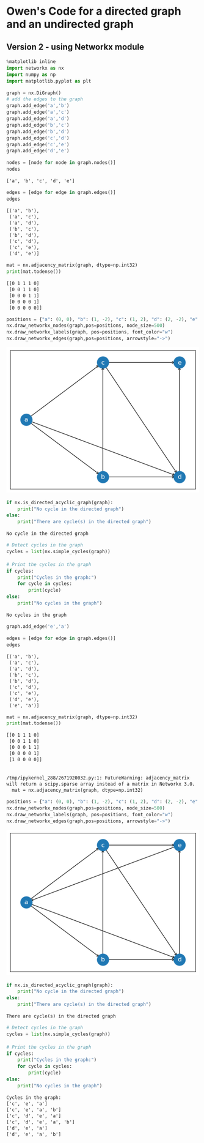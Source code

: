 # Owen's Code for a directed graph and an undirected graph 
## Version 2 - using Networkx module


```python
%matplotlib inline
import networkx as nx
import numpy as np
import matplotlib.pyplot as plt
```


```python
graph = nx.DiGraph()
# add the edges to the graph
graph.add_edge('a','b')
graph.add_edge('a','c')
graph.add_edge('a','d')
graph.add_edge('b','c')
graph.add_edge('b','d')
graph.add_edge('c','d')
graph.add_edge('c','e')
graph.add_edge('d','e')
```


```python
nodes = [node for node in graph.nodes()]
nodes
```

    ['a', 'b', 'c', 'd', 'e']




```python
edges = [edge for edge in graph.edges()]
edges
```


    [('a', 'b'),
     ('a', 'c'),
     ('a', 'd'),
     ('b', 'c'),
     ('b', 'd'),
     ('c', 'd'),
     ('c', 'e'),
     ('d', 'e')]




```python
mat = nx.adjacency_matrix(graph, dtype=np.int32)
print(mat.todense())
```

    [[0 1 1 1 0]
     [0 0 1 1 0]
     [0 0 0 1 1]
     [0 0 0 0 1]
     [0 0 0 0 0]]




```python
positions = {"a": (0, 0), "b": (1, -2), "c": (1, 2), "d": (2, -2), "e":(2,2)}
nx.draw_networkx_nodes(graph,pos=positions, node_size=500)
nx.draw_networkx_labels(graph, pos=positions, font_color="w")
nx.draw_networkx_edges(graph,pos=positions, arrowstyle="->")
```

    
![png](../img/output_6_1.png)
    


```python
if nx.is_directed_acyclic_graph(graph):
    print("No cycle in the directed graph")
else:
    print("There are cycle(s) in the directed graph")
```

    No cycle in the directed graph



```python
# Detect cycles in the graph
cycles = list(nx.simple_cycles(graph))

# Print the cycles in the graph
if cycles:
    print("Cycles in the graph:")
    for cycle in cycles:
        print(cycle)
else:
    print("No cycles in the graph")

```

    No cycles in the graph



```python
graph.add_edge('e','a')
```


```python
edges = [edge for edge in graph.edges()]
edges
```


    [('a', 'b'),
     ('a', 'c'),
     ('a', 'd'),
     ('b', 'c'),
     ('b', 'd'),
     ('c', 'd'),
     ('c', 'e'),
     ('d', 'e'),
     ('e', 'a')]




```python
mat = nx.adjacency_matrix(graph, dtype=np.int32)
print(mat.todense())
```

    [[0 1 1 1 0]
     [0 0 1 1 0]
     [0 0 0 1 1]
     [0 0 0 0 1]
     [1 0 0 0 0]]


    /tmp/ipykernel_288/2671920032.py:1: FutureWarning: adjacency_matrix will return a scipy.sparse array instead of a matrix in Networkx 3.0.
      mat = nx.adjacency_matrix(graph, dtype=np.int32)



```python
positions = {"a": (0, 0), "b": (1, -2), "c": (1, 2), "d": (2, -2), "e":(2,2)}
nx.draw_networkx_nodes(graph,pos=positions, node_size=500)
nx.draw_networkx_labels(graph, pos=positions, font_color="w")
nx.draw_networkx_edges(graph,pos=positions, arrowstyle="->")
```

    
![png](../img/output_11_1.png)
    


```python
if nx.is_directed_acyclic_graph(graph):
    print("No cycle in the directed graph")
else:
    print("There are cycle(s) in the directed graph")
```

    There are cycle(s) in the directed graph



```python
# Detect cycles in the graph
cycles = list(nx.simple_cycles(graph))

# Print the cycles in the graph
if cycles:
    print("Cycles in the graph:")
    for cycle in cycles:
        print(cycle)
else:
    print("No cycles in the graph")
```

    Cycles in the graph:
    ['c', 'e', 'a']
    ['c', 'e', 'a', 'b']
    ['c', 'd', 'e', 'a']
    ['c', 'd', 'e', 'a', 'b']
    ['d', 'e', 'a']
    ['d', 'e', 'a', 'b']


